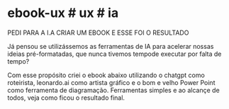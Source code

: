 # ebook-ux # ux # ia
PEDI PARA A I.A CRIAR UM EBOOK E ESSE FOI O RESULTADO

Já pensou se utilizássemos as ferramentas de IA para acelerar nossas ideias pré-formatadas, que nunca tivemos tempode executar por falta de tempo?

Com esse propósito criei o ebook abaixo utilizando o chatgpt como roteirista, leonardo.ai como artista gráfico e o bom e velho Power Point como ferramenta de diagramação. Ferramentas simples e ao alcançe de todos, veja como ficou o resultado final.


